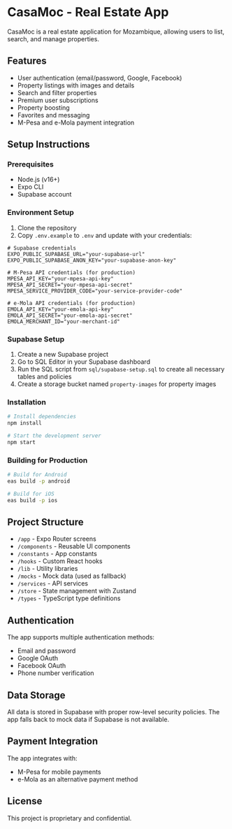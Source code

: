 # CasaMoc - Real Estate App

CasaMoc is a real estate application for Mozambique, allowing users to list, search, and manage properties.

## Features

- User authentication (email/password, Google, Facebook)
- Property listings with images and details
- Search and filter properties
- Premium user subscriptions
- Property boosting
- Favorites and messaging
- M-Pesa and e-Mola payment integration

## Setup Instructions

### Prerequisites

- Node.js (v16+)
- Expo CLI
- Supabase account

### Environment Setup

1. Clone the repository
2. Copy `.env.example` to `.env` and update with your credentials:

```
# Supabase credentials
EXPO_PUBLIC_SUPABASE_URL="your-supabase-url"
EXPO_PUBLIC_SUPABASE_ANON_KEY="your-supabase-anon-key"

# M-Pesa API credentials (for production)
MPESA_API_KEY="your-mpesa-api-key"
MPESA_API_SECRET="your-mpesa-api-secret"
MPESA_SERVICE_PROVIDER_CODE="your-service-provider-code"

# e-Mola API credentials (for production)
EMOLA_API_KEY="your-emola-api-key"
EMOLA_API_SECRET="your-emola-api-secret"
EMOLA_MERCHANT_ID="your-merchant-id"
```

### Supabase Setup

1. Create a new Supabase project
2. Go to SQL Editor in your Supabase dashboard
3. Run the SQL script from `sql/supabase-setup.sql` to create all necessary tables and policies
4. Create a storage bucket named `property-images` for property images

### Installation

```bash
# Install dependencies
npm install

# Start the development server
npm start
```

### Building for Production

```bash
# Build for Android
eas build -p android

# Build for iOS
eas build -p ios
```

## Project Structure

- `/app` - Expo Router screens
- `/components` - Reusable UI components
- `/constants` - App constants
- `/hooks` - Custom React hooks
- `/lib` - Utility libraries
- `/mocks` - Mock data (used as fallback)
- `/services` - API services
- `/store` - State management with Zustand
- `/types` - TypeScript type definitions

## Authentication

The app supports multiple authentication methods:

- Email and password
- Google OAuth
- Facebook OAuth
- Phone number verification

## Data Storage

All data is stored in Supabase with proper row-level security policies. The app falls back to mock data if Supabase is not available.

## Payment Integration

The app integrates with:

- M-Pesa for mobile payments
- e-Mola as an alternative payment method

## License

This project is proprietary and confidential.